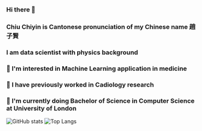 ### Hi there 👋
### Chiu Chiyin is Cantonese pronunciation of my Chinese name 趙子賢
### I am data scientist with physics background
### 🔭 I'm interested in Machine Learning application in medicine
### :microscope: I have previously worked in Cadiology research
### 🌱 I'm currently doing Bachelor of Science in Computer Science at University of London

<!--
**Chiuchiyin/Chiuchiyin** is a ✨ _special_ ✨ repository because its `README.md` (this file) appears on your GitHub profile.

Here are some ideas to get you started:

- 🔭 I’m currently working on ...
- 🌱 I’m currently learning ...
- 👯 I’m looking to collaborate on ...
- 🤔 I’m looking for help with ...
- 💬 Ask me about ...
- 📫 How to reach me: ...
- 😄 Pronouns: ...
- ⚡ Fun fact: ...
-->
![GitHub stats](https://github-readme-stats.vercel.app/api?username=Chiuchiyin&show_icons=true&theme=tokyonight)
![Top Langs](https://github-readme-stats.vercel.app/api/top-langs/?username=Chiuchiyin&theme=tokyonight)
